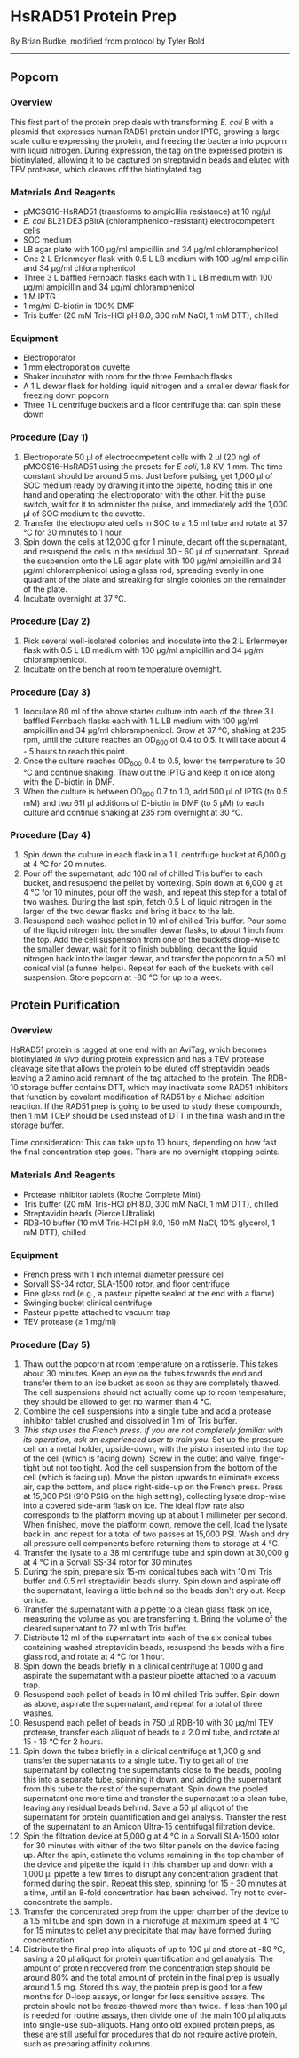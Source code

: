 # HsRAD51 Protein Prep
By Brian Budke, modified from protocol by Tyler Bold

___
## Popcorn
### Overview
This first part of the protein prep deals with transforming _E. coli_ B with a plasmid that expresses human RAD51 protein under IPTG, growing a large-scale culture expressing the protein, and freezing the bacteria into popcorn with liquid nitrogen. During expression, the tag on the expressed protein is biotinylated, allowing it to be captured on streptavidin beads and eluted with TEV protease, which cleaves off the biotinylated tag.

### Materials And Reagents
- pMCSG16-HsRAD51 (transforms to ampicillin resistance) at 10 ng/μl
- _E. coli_ BL21 DE3 pBirA (chloramphenicol-resistant) electrocompetent cells
- SOC medium
- LB agar plate with 100 μg/ml ampicillin and 34 μg/ml chloramphenicol
- One 2 L Erlenmeyer flask with 0.5 L LB medium with 100 μg/ml ampicillin and 34 μg/ml chloramphenicol
- Three 3 L baffled Fernbach flasks each with 1 L LB medium with 100 μg/ml ampicillin and 34 μg/ml chloramphenicol
- 1 M IPTG
- 1 mg/ml D-biotin in 100% DMF
- Tris buffer (20 mM Tris-HCl pH 8.0, 300 mM NaCl, 1 mM DTT), chilled

### Equipment
- Electroporator
- 1 mm electroporation cuvette
- Shaker incubator with room for the three Fernbach flasks
- A 1 L dewar flask for holding liquid nitrogen and a smaller dewar flask for freezing down popcorn
- Three 1 L centrifuge buckets and a floor centrifuge that can spin these down

### Procedure (Day 1)
1. Electroporate 50 μl of electrocompetent cells with 2 μl (20 ng) of pMCGS16-HsRAD51 using the presets for _E coli_, 1.8 KV, 1 mm. The time constant should be around 5 ms. Just before pulsing, get 1,000 μl of SOC medium ready by drawing it into the pipette, holding this in one hand and operating the electroporator with the other. Hit the pulse switch, wait for it to administer the pulse, and immediately add the 1,000 μl of SOC medium to the cuvette.
1. Transfer the electroporated cells in SOC to a 1.5 ml tube and rotate at 37 °C for 30 minutes to 1 hour.
1. Spin down the cells at 12,000 g for 1 minute, decant off the supernatant, and resuspend the cells in the residual 30 - 60 μl of supernatant. Spread the suspension onto the LB agar plate with 100 μg/ml ampicillin and 34 μg/ml chloramphenicol using a glass rod, spreading evenly in one quadrant of the plate and streaking for single colonies on the remainder of the plate.
1. Incubate overnight at 37 °C.

### Procedure (Day 2)
1. Pick several well-isolated colonies and inoculate into the 2 L Erlenmeyer flask with 0.5 L LB medium with 100 μg/ml ampicillin and 34 μg/ml chloramphenicol.
1. Incubate on the bench at room temperature overnight.

### Procedure (Day 3)
1. Inoculate 80 ml of the above starter culture into each of the three 3 L baffled Fernbach flasks each with 1 L LB medium with 100 μg/ml ampicillin and 34 μg/ml chloramphenicol. Grow at 37 °C, shaking at 235 rpm, until the culture reaches an OD<sub>600</sub> of 0.4 to 0.5. It will take about 4 - 5 hours to reach this point.
1. Once the culture reaches OD<sub>600</sub> 0.4 to 0.5, lower the temperature to 30 °C and continue shaking. Thaw out the IPTG and keep it on ice along with the D-biotin in DMF.
1. When the culture is between OD<sub>600</sub> 0.7 to 1.0, add 500 μl of IPTG (to 0.5 mM) and two 611 μl additions of D-biotin in DMF (to 5 μM) to each culture and continue shaking at 235 rpm overnight at 30 °C.

### Procedure (Day 4)
1. Spin down the culture in each flask in a 1 L centrifuge bucket at 6,000 g at 4 °C for 20 minutes.
1. Pour off the supernatant, add 100 ml of chilled Tris buffer to each bucket, and resuspend the pellet by vortexing. Spin down at 6,000 g at 4 °C for 10 minutes, pour off the wash, and repeat this step for a total of two washes. During the last spin, fetch 0.5 L of liquid nitrogen in the larger of the two dewar flasks and bring it back to the lab.
1. Resuspend each washed pellet in 10 ml of chilled Tris buffer. Pour some of the liquid nitrogen into the smaller dewar flasks, to about 1 inch from the top. Add the cell suspension from one of the buckets drop-wise to the smaller dewar, wait for it to finish bubbling, decant the liquid nitrogen back into the larger dewar, and transfer the popcorn to a 50 ml conical vial (a funnel helps). Repeat for each of the buckets with cell suspension. Store popcorn at -80 °C for up to a week.

## Protein Purification
### Overview
HsRAD51 protein is tagged at one end with an AviTag, which becomes biotinylated _in vivo_ during protein expression and has a TEV protease cleavage site that allows the protein to be eluted off streptavidin beads leaving a 2 amino acid remnant of the tag attached to the protein. The RDB-10 storage buffer contains DTT, which may inactivate some RAD51 inhibitors that function by covalent modification of RAD51 by a Michael addition reaction. If the RAD51 prep is going to be used to study these compounds, then 1 mM TCEP should be used instead of DTT in the final wash and in the storage buffer.

Time consideration: This can take up to 10 hours, depending on how fast the final concentration step goes. There are no overnight stopping points.

### Materials And Reagents
- Protease inhibitor tablets (Roche Complete Mini)
- Tris buffer (20 mM Tris-HCl pH 8.0, 300 mM NaCl, 1 mM DTT), chilled
- Streptavidin beads (Pierce Ultralink)
- RDB-10 buffer (10 mM Tris-HCl pH 8.0, 150 mM NaCl, 10% glycerol, 1 mM DTT), chilled

### Equipment
- French press with 1 inch internal diameter pressure cell
- Sorvall SS-34 rotor, SLA-1500 rotor, and floor centrifuge
- Fine glass rod (e.g., a pasteur pipette sealed at the end with a flame)
- Swinging bucket clinical centrifuge
- Pasteur pipette attached to vacuum trap
- TEV protease (≥ 1 mg/ml)

### Procedure (Day 5)
1. Thaw out the popcorn at room temperature on a rotisserie. This takes about 30 minutes. Keep an eye on the tubes towards the end and transfer them to an ice bucket as soon as they are completely thawed. The cell suspensions should not actually come up to room temperature; they should be allowed to get no warmer than 4 °C.
1. Combine the cell suspensions into a single tube and add a protease inhibitor tablet crushed and dissolved in 1 ml of Tris buffer.
1. _This step uses the French press. If you are not completely familiar with its operation, ask an experienced user to train you._ Set up the pressure cell on a metal holder, upside-down, with the piston inserted into the top of the cell (which is facing down). Screw in the outlet and valve, finger-tight but not too tight. Add the cell suspension from the bottom of the cell (which is facing up). Move the piston upwards to eliminate excess air, cap the bottom, and place right-side-up on the French press. Press at 15,000 PSI (910 PSIG on the high setting), collecting lysate drop-wise into a covered side-arm flask on ice. The ideal flow rate also corresponds to the platform moving up at about 1 millimeter per second. When finished, move the platform down, remove the cell, load the lysate back in, and repeat for a total of two passes at 15,000 PSI. Wash and dry all pressure cell components before returning them to storage at 4 °C.
1. Transfer the lysate to a 38 ml centrifuge tube and spin down at 30,000 g at 4 °C in a Sorvall SS-34 rotor for 30 minutes.
1. During the spin, prepare six 15-ml conical tubes each with 10 ml Tris buffer and 0.5 ml streptavidin beads slurry. Spin down and aspirate off the supernatant, leaving a little behind so the beads don't dry out. Keep on ice.
1. Transfer the supernatant with a pipette to a clean glass flask on ice, measuring the volume as you are transferring it. Bring the volume of the cleared supernatant to 72 ml with Tris buffer.
1. Distribute 12 ml of the supernatant into each of the six conical tubes containing washed streptavidin beads, resuspend the beads with a fine glass rod, and rotate at 4 °C for 1 hour.
1. Spin down the beads briefly in a clinical centrifuge at 1,000 g and aspirate the supernatant with a pasteur pipette attached to a vacuum trap.
1. Resuspend each pellet of beads in 10 ml chilled Tris buffer. Spin down as above, aspirate the supernatant, and repeat for a total of three washes.
1. Resuspend each pellet of beads in 750 μl RDB-10 with 30 μg/ml TEV protease, transfer each aliquot of beads to a 2.0 ml tube, and rotate at 15 - 16 °C for 2 hours.
1. Spin down the tubes briefly in a clinical centrifuge at 1,000 g and transfer the supernatants to a single tube. Try to get all of the supernatant by collecting the supernatants close to the beads, pooling this into a separate tube, spinning it down, and adding the supernatant from this tube to the rest of the supernatant. Spin down the pooled supernatant one more time and transfer the supernatant to a clean tube, leaving any residual beads behind. Save a 50 μl aliquot of the supernatant for protein quantification and gel analysis. Transfer the rest of the supernatant to an Amicon Ultra-15 centrifugal filtration device.
1. Spin the filtration device at 5,000 g at 4 °C in a Sorvall SLA-1500 rotor for 30 minutes with either of the two filter panels on the device facing up. After the spin, estimate the volume remaining in the top chamber of the device and pipette the liquid in this chamber up and down with a 1,000 μl pipette a few times to disrupt any concentration gradient that formed during the spin. Repeat this step, spinning for 15 - 30 minutes at a time, until an 8-fold concentration has been acheived. Try not to over-concentrate the sample.
1. Transfer the concentrated prep from the upper chamber of the device to a 1.5 ml tube and spin down in a microfuge at maximum speed at 4 °C for 15 minutes to pellet any precipitate that may have formed during concentration.
1. Distribute the final prep into aliquots of up to 100 μl and store at -80 °C, saving a 20 μl aliquot for protein quantification and gel analysis. The amount of protein recovered from the concentration step should be around 80% and the total amount of protein in the final prep is usually around 1.5 mg. Stored this way, the protein prep is good for a few months for D-loop assays, or longer for less sensitive assays. The protein should not be freeze-thawed more than twice. If less than 100 μl is needed for routine assays, then divide one of the main 100 μl aliquots into single-use sub-aliquots. Hang onto old expired protein preps, as these are still useful for procedures that do not require active protein, such as preparing affinity columns.

